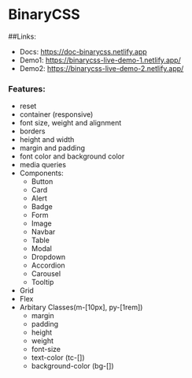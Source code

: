 # BinaryCSS

##Links:
- Docs: https://doc-binarycss.netlify.app
- Demo1: https://binarycss-live-demo-1.netlify.app/
- Demo2: https://binarycss-live-demo-2.netlify.app/

### Features:
- reset
- container (responsive)
- font size, weight and alignment
- borders
- height and width
- margin and padding
- font color and background color
- media queries
- Components:
    - Button
    - Card
    - Alert
    - Badge
    - Form
    - Image
    - Navbar
    - Table
    - Modal
    - Dropdown
    - Accordion
    - Carousel
    - Tooltip
- Grid
- Flex
- Arbitary Classes(m-[10px], py-[1rem])
    - margin
    - padding
    - height
    - weight
    - font-size
    - text-color (tc-[])
    - background-color (bg-[])
